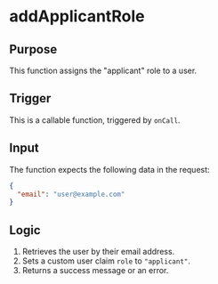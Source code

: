 # addApplicantRole

## Purpose

This function assigns the "applicant" role to a user.

## Trigger

This is a callable function, triggered by `onCall`.

## Input

The function expects the following data in the request:

```json
{
  "email": "user@example.com"
}
```

## Logic

1.  Retrieves the user by their email address.
2.  Sets a custom user claim `role` to `"applicant"`.
3.  Returns a success message or an error.
